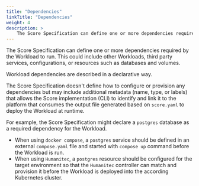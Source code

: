 ```yaml
---
title: "Dependencies"
linkTitle: "Dependencies"
weight: 4
description: >
    The Score Specification can define one or more dependencies required by the Workload to run.
---
```


The Score Specification can define one or more dependencies required by the Workload to run.
This could include other Workloads, third party services, configurations, or resources such as databases and volumes.

Workload dependencies are described in a declarative way.

The Score Specification doesn't define how to configure or provision any dependencies but may include additional metadata (name, type, or labels) that allows the Score implementation (CLI) to identify and link it to the platform that consumes the output file generated based on `score.yaml` to deploy the Workload at runtime.

For example, the Score Specification might declare a `postgres` database as a required dependency for the Workload.

- When using `docker compose`, a `postgres` service should be defined in an external `compose.yaml` file and started with `compose up` command before the Workload is run.
- When using `Humanitec`, a `postgres` resource should be configured for the target environment so that the `Humanitec` controller can match and provision it before the Workload is deployed into the according Kubernetes cluster.

